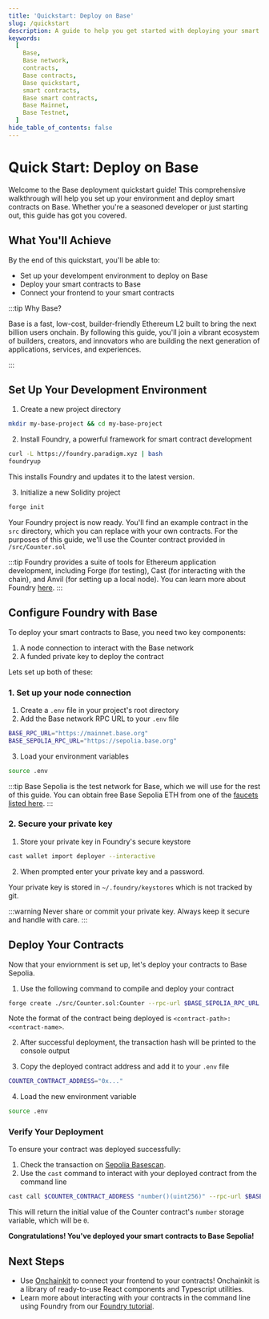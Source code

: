 ```yaml
---
title: 'Quickstart: Deploy on Base'
slug: /quickstart
description: A guide to help you get started with deploying your smart contracts on Base.
keywords:
  [
    Base,
    Base network,
    contracts,
    Base contracts,
    Base quickstart,
    smart contracts,
    Base smart contracts,
    Base Mainnet,
    Base Testnet,
  ]
hide_table_of_contents: false
---
```


# Quick Start: Deploy on Base

Welcome to the Base deployment quickstart guide! This comprehensive walkthrough will help you set up your environment and deploy smart contracts on Base. Whether you're a seasoned developer or just starting out, this guide has got you covered.

## What You'll Achieve

By the end of this quickstart, you'll be able to:

- Set up your develompent environment to deploy on Base
- Deploy your smart contracts to Base
- Connect your frontend to your smart contracts

:::tip Why Base?

Base is a fast, low-cost, builder-friendly Ethereum L2 built to bring the next billion users onchain. By following this guide, you'll join a vibrant ecosystem of builders, creators, and innovators who are building the next generation of applications, services, and experiences.

:::

## Set Up Your Development Environment

1. Create a new project directory

```bash
mkdir my-base-project && cd my-base-project
```

2. Install Foundry, a powerful framework for smart contract development

```bash
curl -L https://foundry.paradigm.xyz | bash
foundryup
```

This installs Foundry and updates it to the latest version.

3. Initialize a new Solidity project

```bash
forge init
```

Your Foundry project is now ready. You'll find an example contract in the `src` directory, which you can replace with your own contracts. For the purposes of this guide, we'll use the Counter contract provided in `/src/Counter.sol`

:::tip
Foundry provides a suite of tools for Ethereum application development, including Forge (for testing), Cast (for interacting with the chain), and Anvil (for setting up a local node). You can learn more about Foundry [here](https://book.getfoundry.sh/).
:::

## Configure Foundry with Base

To deploy your smart contracts to Base, you need two key components:

1. A node connection to interact with the Base network
2. A funded private key to deploy the contract

Lets set up both of these:

### 1. Set up your node connection

1. Create a `.env` file in your project's root directory
2. Add the Base network RPC URL to your `.env` file

```bash
BASE_RPC_URL="https://mainnet.base.org"
BASE_SEPOLIA_RPC_URL="https://sepolia.base.org"
```

3. Load your environment variables

```bash
source .env
```

:::tip
Base Sepolia is the test network for Base, which we will use for the rest of this guide. You can obtain free Base Sepolia ETH from one of the [faucets listed here](/docs/tools/network-faucets).
:::

### 2. Secure your private key

1. Store your private key in Foundry's secure keystore

```bash
cast wallet import deployer --interactive
```

2. When prompted enter your private key and a password.

Your private key is stored in `~/.foundry/keystores` which is not tracked by git.

:::warning
Never share or commit your private key. Always keep it secure and handle with care.
:::

## Deploy Your Contracts

Now that your enviornment is set up, let's deploy your contracts to Base Sepolia.

1. Use the following command to compile and deploy your contract

```bash
forge create ./src/Counter.sol:Counter --rpc-url $BASE_SEPOLIA_RPC_URL --account deployer
```

Note the format of the contract being deployed is `<contract-path>:<contract-name>`.

2. After successful deployment, the transaction hash will be printed to the console output

3. Copy the deployed contract address and add it to your `.env` file

```bash
COUNTER_CONTRACT_ADDRESS="0x..."
```

4. Load the new environment variable

```bash
source .env
```

### Verify Your Deployment

To ensure your contract was deployed successfully:

1. Check the transaction on [Sepolia Basescan](https://sepolia.basescan.org/).
2. Use the `cast` command to interact with your deployed contract from the command line

```bash
cast call $COUNTER_CONTRACT_ADDRESS "number()(uint256)" --rpc-url $BASE_SEPOLIA_RPC_URL
```

This will return the initial value of the Counter contract's `number` storage variable, which will be `0`.

**Congratulations! You've deployed your smart contracts to Base Sepolia!**

## Next Steps

- Use [Onchainkit](https://onchainkit.com) to connect your frontend to your contracts! Onchainkit is a library of ready-to-use React components and Typescript utilities.
- Learn more about interacting with your contracts in the command line using Foundry from our [Foundry tutorial](/tutorials/deploy-with-foundry).

<br/>
<br/>
<br/>
<br/>
